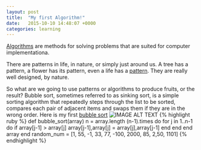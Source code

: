 ```yaml
---
layout: post
title:  "My first Algorithm!"
date:   2015-10-10 14:48:07 +0000
categories: learning 
---
```

[Algorithms] are methods for solving problems that are suited for computer implementationa.

There are patterns in life, in nature, or simply just around us. A tree has a pattern, a flower has its pattern, even a life has a [pattern]. 
They are really well designed, by nature.

So what are we going to use patterns or algorithms to produce fruits, or the result?
Bubble sort, sometimes referred to as sinking sort, is a simple sorting algorithm that repeatedly steps through the list to be sorted, compares each pair of adjacent items and swaps them if they are in the wrong order. 
Here is my first [bubble sort][bubble-sort]
![IMAGE ALT TEXT](https://upload.wikimedia.org/wikipedia/commons/c/c8/Bubble-sort-example-300px.gif)
{% highlight ruby %}
def bubble_sort(array)
   n = array.length
   (n-1).times do
     for j in 1..n-1 do
       if array[j-1] > array[j]
       array[j-1],array[j] = array[j],array[j-1]
       end
     end
   end
   array
end
random_num = [1, 55, -1, 33, 77, -100, 2000, 85, 2,50, 1101]
  {% endhighlight %}

[bubble-sort]: //https://en.wikipedia.org/wiki/Bubble_sort
[Algorithms]: https://en.wikipedia.org/wiki/Algorithm
[pattern]: http://www.conwaylife.com/wiki/Conway's_Game_of_Life
